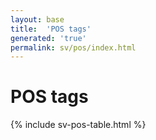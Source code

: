 ```yaml
---
layout: base
title:  'POS tags'
generated: 'true'
permalink: sv/pos/index.html
---
```


# POS tags

{% include sv-pos-table.html %}
